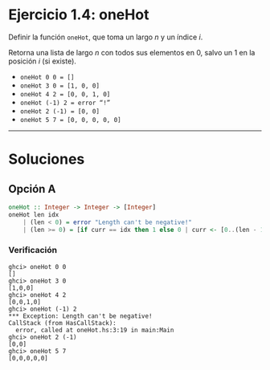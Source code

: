 # Ejercicio 1.4: oneHot

Definir la función `oneHot`, que toma un largo *n* y un índice *i*.

Retorna una lista de largo *n* con todos sus elementos en $0$, salvo un $1$ en la posición *i* (si existe).

- `oneHot 0 0 = []`
- `oneHot 3 0 = [1, 0, 0]`
- `oneHot 4 2 = [0, 0, 1, 0]`
- `oneHot (-1) 2 = error “!”`
- `oneHot 2 (-1) = [0, 0]`
- `oneHot 5 7 = [0, 0, 0, 0, 0]`

---

# Soluciones

## Opción A

```haskell
oneHot :: Integer -> Integer -> [Integer]
oneHot len idx
    | (len < 0) = error "Length can't be negative!"
    | (len >= 0) = [if curr == idx then 1 else 0 | curr <- [0..(len - 1)]]
```

### Verificación

```
ghci> oneHot 0 0
[]
ghci> oneHot 3 0
[1,0,0]
ghci> oneHot 4 2
[0,0,1,0]
ghci> oneHot (-1) 2
*** Exception: Length can't be negative!
CallStack (from HasCallStack):
  error, called at oneHot.hs:3:19 in main:Main
ghci> oneHot 2 (-1)
[0,0]
ghci> oneHot 5 7
[0,0,0,0,0]
```